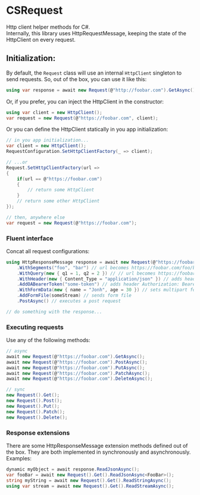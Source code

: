 # CSRequest
Http client helper methods for C#. </br>
Internally, this library uses HttpRequestMessage, keeping the state of the HttpClient on every request. </br>


## Initialization:
By default, the ```Request``` class will use an internal ```HttpClient``` singleton to send requests. So, out of the box, you can use it like this:
```cs
using var response = await new Request(@"http://foobar.com").GetAsync();
```
Or, if you prefer, you can inject the HttpClient in the constructor:
```cs
using var client = new HttpClient();
var request = new Request(@"https://foobar.com", client);
``` 
Or you can define the HttpClient statically in you app initialization:
```cs
// in you app initialization...
var client = new HttpClient();
RequestConfiguration.SetHttpClientFactory(_ => client);

// ...or
Request.SetHttpClientFactory(url => 
{
    if(url == @"https://foobar.com")
    {
        // return some HttpClient
    }
    // return some other HttpClient
});

// then, anywhere else
var request = new Request(@"https://foobar.com");

```

### Fluent interface
Concat all request configurations:
```cs
using HttpResponseMessage response = await new Request(@"https://foobar.com")
    .WithSegments("foo", "bar") // url becomes https://foobar.com/foo/bar
    .WithQuery(new { q1 = 1, q2 = 2 }) // // url becomes https://foobar.com/foo/bar?q1=1&q2=2
    .WithHeader(new { Content_Type = "application/json" }) // adds header Content-Type: application/json
    .AddOABearerToken("some-token") // adds header Authorization: Bearer some-token
    .WithFormData(new { name = "Jonh", age = 30 }) // sets multipart form data
    .AddFormFile(someStream) // sends form file
    .PostAsync() // executes a post request

// do something with the response...
```
### Executing requests
Use any of the following methods:
```cs
// async
await new Request(@"https://foobar.com").GetAsync();
await new Request(@"https://foobar.com").PostAsync();
await new Request(@"https://foobar.com").PutAsync();
await new Request(@"https://foobar.com").PatchAsync();
await new Request(@"https://foobar.com").DeleteAsync();

// sync
new Request().Get();
new Request().Post();
new Request().Put();
new Request().Patch();
new Request().Delete();
```


### Response extensions
There are some HttpResponseMessage extension methods defined out of the box. They are both implemented in synchronously and asynchronously.
Examples:
```cs
dynamic myObject = await response.ReadJsonAsync();
var fooBar = await new Request().Get().ReadJsonAsync<FooBar>();
string myString = await new Request().Get().ReadStringAsync();
using var stream = await new Request().Get().ReadStreamAsync();
```

